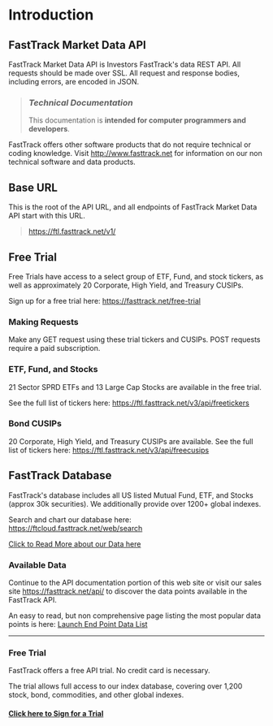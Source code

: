 # Introduction

## FastTrack Market Data API
FastTrack Market Data API is Investors FastTrack's data REST API. All requests should be made over SSL. All request and response bodies, including errors, are encoded in JSON.

<!-- theme: danger -->
>### *Technical Documentation*
>This documentation is **intended for computer programmers and developers**. 

<!-- theme: none -->
FastTrack offers other software products that do not require technical or coding knowledge. 
Visit http://www.fasttrack.net for information on our non technical software and data products.


## Base URL
This is the root of the API URL, and all endpoints of FastTrack Market Data API start with this URL. 

>https://ftl.fasttrack.net/v1/

## Free Trial 
Free Trials have access to a select group of ETF, Fund, and stock tickers, as well as approximately 20 Corporate, High Yield, and Treasury CUSIPs. 

Sign up for a free trial here: https://fasttrack.net/free-trial

### Making Requests
Make any GET request using these trial tickers and CUSIPs. POST requests require a paid subscription.


### ETF, Fund, and Stocks 
21 Sector SPRD ETFs and 13 Large Cap Stocks are available in the free trial. 

See the full list of tickers here: https://ftl.fasttrack.net/v3/api/freetickers

### Bond CUSIPs
20 Corporate, High Yield, and Treasury CUSIPs are available.
See the full list of tickers here: https://ftl.fasttrack.net/v3/api/freecusips

## FastTrack Database
FastTrack's database includes all US listed Mutual Fund, ETF, and Stocks (approx 30k securities). We additionally provide over 1200+ global indexes.

Search and chart our database here: https://ftcloud.fasttrack.net/web/search

[Click to Read More about our Data here](./02a-DataInfo.md)

### Available Data
Continue to the API documentation portion of this web site or visit our sales site https://fasttrack.net/api/ to discover the data points available in the FastTrack API.


An easy to read, but non comprehensive page listing the most popular data points is here:
[Launch End Point Data List](https://ftcloud.fasttrack.net/web/iframe/apidatapoints.html)


---

### Free Trial
FastTrack offers a free API trial. No credit card is necessary. 

The trial allows full access to our index database, covering over 1,200 stock, bond, commodities, and other global indexes. 

#### [Click here to Sign for a Trial](https://subscribe.fasttrack.net/landing/api/apilanding.html)


